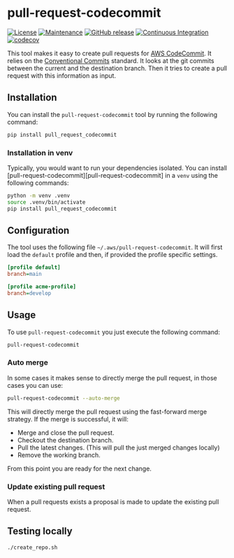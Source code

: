 # pull-request-codecommit

[![License](https://img.shields.io/badge/License-MIT-green.svg)](./LICENSE.md)
[![Maintenance](https://img.shields.io/badge/Maintained-yes-green.svg)](https://github.com/Nr18/pull-request-codecommit/graphs/commit-activity)
[![GitHub release](https://img.shields.io/github/release/Nr18/pull-request-codecommit.svg)](https://github.com/Nr18/pull-request-codecommit/releases/)
[![Continuous Integration](https://github.com/Nr18/pull-request-codecommit/actions/workflows/ci.yml/badge.svg)](https://github.com/Nr18/pull-request-codecommit/actions/workflows/ci.yml)
[![codecov](https://codecov.io/gh/Nr18/pull-request-codecommit/branch/main/graph/badge.svg?token=H6zsiLbNjP)](https://codecov.io/gh/Nr18/pull-request-codecommit)

This tool makes it easy to create pull requests for [AWS CodeCommit](https://aws.amazon.com/codecommit/). It relies on the
[Conventional Commits](https://www.conventionalcommits.org/en/v1.0.0/) standard. It looks at the git commits between the
current and the destination branch. Then it tries to create a pull request with this information as input.

## Installation

You can install the `pull-request-codecommit` tool by running the following command:

```bash
pip install pull_request_codecommit
```

### Installation in venv

Typically, you would want to run your dependencies isolated. You can install [pull-request-codecommit][pull-request-codecommit] in a `venv`
using the following commands:

```bash
python -m venv .venv
source .venv/bin/activate
pip install pull_request_codecommit
```

## Configuration

The tool uses the following file `~/.aws/pull-request-codecommit`. It will first load the `default` profile and then, if
provided the profile specific settings.

```ini
[profile default]
branch=main

[profile acme-profile]
branch=develop
```

## Usage

To use `pull-request-codecommit` you just execute the following command:

```bash
pull-request-codecommit
```

### Auto merge

In some cases it makes sense to directly merge the pull request, in those cases you can use:

```bash
pull-request-codecommit --auto-merge
```

This will directly merge the pull request using the fast-forward merge strategy.
If the merge is successful, it will:

- Merge and close the pull request.
- Checkout the destination branch.
- Pull the latest changes. (This will pull the just merged changes locally)
- Remove the working branch.

From this point you are ready for the next change.

### Update existing pull request

When a pull requests exists a proposal is made to update the existing pull request.

## Testing locally

```bash
./create_repo.sh
```
